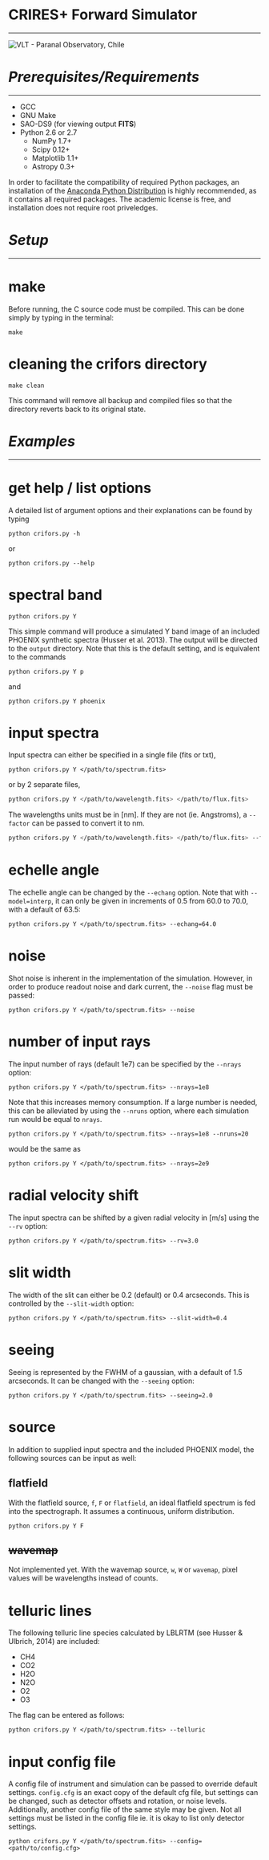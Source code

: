 # __CRIRES+ Forward Simulator__
----

![VLT - Paranal Observatory, Chile](http://upload.wikimedia.org/wikipedia/commons/e/ee/The_VLT%C2%B4s_Laser_Guide_Star.jpg)

# _Prerequisites/Requirements_
------------------------------------------------------------
- GCC
- GNU Make
- SAO-DS9 (for viewing output __FITS__)
- Python 2.6 or 2.7
    + NumPy 1.7+
    + Scipy 0.12+
    + Matplotlib 1.1+
    + Astropy 0.3+

In order to facilitate the compatibility of required Python packages,
an installation of the [Anaconda Python Distribution](https://store.continuum.io/cshop/anaconda/ "Anaconda Python Distribution")
is highly recommended, as it contains all required packages.
The academic license is free, and installation does not require root priveledges.

# _Setup_
--------------

# __make__
Before running, the C source code must be compiled.
This can be done simply by typing in the terminal:

	make

# __cleaning the crifors directory__

	make clean

This command will remove all backup and compiled files so that the directory
reverts back to its original state.


# _Examples_
--------------------

# __get help / list options__

A detailed list of argument options and their explanations can be found
by typing

	python crifors.py -h 
or 

	python crifors.py --help

# __spectral band__

	python crifors.py Y
	
This simple command will produce a simulated Y band image of an included
PHOENIX synthetic spectra (Husser et al. 2013).
The output will be directed to the `output` directory.
Note that this is the default setting, and is equivalent to the commands

	python crifors.py Y p

and

	python crifors.py Y phoenix

# __input spectra__

Input spectra can either be specified in a single file (fits or txt),

	python crifors.py Y </path/to/spectrum.fits>

or by 2 separate files,

```bash
python crifors.py Y </path/to/wavelength.fits> </path/to/flux.fits>
```

The wavelengths units must be in [nm].  If they are not (ie. Angstroms),
a `--factor` can be passed to convert it to nm.

```bash	
python crifors.py Y </path/to/wavelength.fits> </path/to/flux.fits> --factor=0.1
```

# __echelle angle__

The echelle angle can be changed by the `--echang` option.  Note that with
`--model=interp`, it can only be given in increments of 0.5 from 60.0 to 70.0,
with a default of 63.5:

	python crifors.py Y </path/to/spectrum.fits> --echang=64.0

# __noise__

Shot noise is inherent in the implementation of the simulation.
However, in order to produce readout noise and dark current, the `--noise`
flag must be passed:

	python crifors.py Y </path/to/spectrum.fits> --noise

# __number of input rays__

The input number of rays (default 1e7) can be specified by the `--nrays`
option:

	python crifors.py Y </path/to/spectrum.fits> --nrays=1e8

Note that this increases memory consumption.  If a large number is needed,
this can be alleviated by using the `--nruns` option, where each simulation
run would be equal to `nrays`.

	python crifors.py Y </path/to/spectrum.fits> --nrays=1e8 --nruns=20
	
would be the same as 

	python crifors.py Y </path/to/spectrum.fits> --nrays=2e9

# __radial velocity shift__

The input spectra can be shifted by a given radial velocity in [m/s] using the
`--rv` option:

	python crifors.py Y </path/to/spectrum.fits> --rv=3.0
	
# __slit width__

The width of the slit can either be 0.2 (default) or 0.4 arcseconds.
This is controlled by the `--slit-width` option:

	python crifors.py Y </path/to/spectrum.fits> --slit-width=0.4
	
# __seeing__

Seeing is represented by the FWHM of a gaussian, with a default of 1.5
arcseconds.
It can be changed with the `--seeing` option:

	python crifors.py Y </path/to/spectrum.fits> --seeing=2.0

# __source__

In addition to supplied input spectra and the included PHOENIX model, the
following sources can be input as well:

## flatfield
With the flatfield source, `f`, `F` or `flatfield`, an ideal flatfield spectrum
is fed into the spectrograph.  It assumes a continuous, uniform distribution.

	python crifors.py Y F
	
## ~~wavemap~~
Not implemented yet.
With the wavemap source, `w`, `W` or `wavemap`, pixel values will be wavelengths instead of counts.
	
# __telluric lines__

The following telluric line species calculated by LBLRTM (see Husser & Ulbrich, 2014) are included:

+ CH4
+ CO2
+ H2O
+ N2O
+ O2
+ O3

The flag can be entered as follows:

	python crifors.py Y </path/to/spectrum.fits> --telluric
	
# __input config file__

A config file of instrument and simulation can be passed to override default
settings.
`config.cfg` is an exact copy of the default cfg file, but settings can be
changed, such as detector offsets and rotation, or noise levels.
Additionally, another config file of the same style may be given.
Not all settings must be listed in the config file ie. it is okay to list
only detector settings.

	python crifors.py Y </path/to/spectrum.fits> --config=<path/to/config.cfg>



